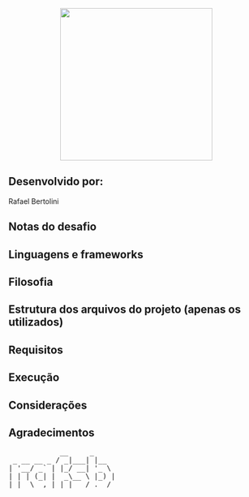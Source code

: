 <p align="center"><img src="src/img/logos/dark.png" width="300px"/></p>

## Desenvolvido por:

Rafael Bertolini

## Notas do desafio

## Linguagens e frameworks

## Filosofia 

## Estrutura dos arquivos do projeto (apenas os utilizados)

## Requisitos

## Execução

## Considerações

## Agradecimentos


<pre>
            __     _
 _ __ __ _ / _|___| |__
| '__/ _` | |_/ __| '_ \
| | | (_| |  _\__ \ |_) |
|_|  \__,_|_| |___/_.__/
</pre>
